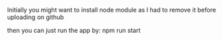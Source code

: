 

Initially you might want to install node module as I had to remove it before uploading on github
  
then you can just run the app by:
  npm run start
